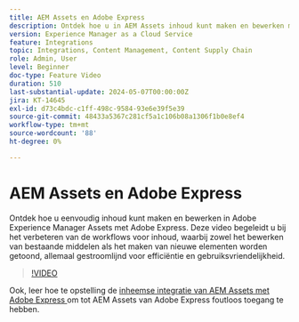 ```yaml
---
title: AEM Assets en Adobe Express
description: Ontdek hoe u in AEM Assets inhoud kunt maken en bewerken met Adobe Express.
version: Experience Manager as a Cloud Service
feature: Integrations
topic: Integrations, Content Management, Content Supply Chain
role: Admin, User
level: Beginner
doc-type: Feature Video
duration: 510
last-substantial-update: 2024-05-07T00:00:00Z
jira: KT-14645
exl-id: d73c4bdc-c1ff-498c-9584-93e6e39f5e39
source-git-commit: 48433a5367c281cf5a1c106b08a1306f1b0e8ef4
workflow-type: tm+mt
source-wordcount: '88'
ht-degree: 0%

---
```


# AEM Assets en Adobe Express

Ontdek hoe u eenvoudig inhoud kunt maken en bewerken in Adobe Experience Manager Assets met Adobe Express. Deze video begeleidt u bij het verbeteren van de workflows voor inhoud, waarbij zowel het bewerken van bestaande middelen als het maken van nieuwe elementen worden getoond, allemaal gestroomlijnd voor efficiëntie en gebruiksvriendelijkheid.

>[!VIDEO](https://video.tv.adobe.com/v/3444082/?learn=on&captions=dut)

Ook, leer hoe te opstelling de [ inheemse integratie van AEM Assets met Adobe Express ](https://experienceleague.adobe.com/nl/docs/experience-manager-cloud-service/content/assets/integration-adobe-express/native-integration-adobe-express) om tot AEM Assets van Adobe Express foutloos toegang te hebben.
